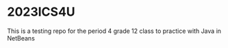 # 2023ICS4U
This is a testing repo for the period 4 grade 12 class to practice with Java in NetBeans
